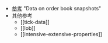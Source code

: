 - [参考](https://en.wikipedia.org/wiki/High_frequency_data) "Data on order book snapshots"
- 其他参考
  - [[tick-data]]
  - [[lob]]
  - [[intensive-extensive-properties]]